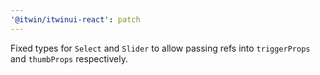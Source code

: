 ```yaml
---
'@itwin/itwinui-react': patch
---
```


Fixed types for `Select` and `Slider` to allow passing refs into `triggerProps` and `thumbProps` respectively.
